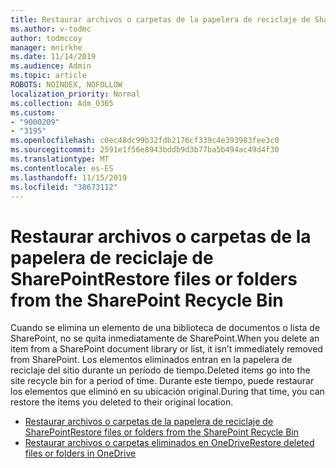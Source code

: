 ```yaml
---
title: Restaurar archivos o carpetas de la papelera de reciclaje de SharePoint
ms.author: v-todmc
author: todmccoy
manager: mnirkhe
ms.date: 11/14/2019
ms.audience: Admin
ms.topic: article
ROBOTS: NOINDEX, NOFOLLOW
localization_priority: Normal
ms.collection: Adm_O365
ms.custom:
- "9000209"
- "3195"
ms.openlocfilehash: c0ec48dc99b32fdb2176cf339c4e393983fee3c0
ms.sourcegitcommit: 2591e1f56e8943bddb9d3b77ba5b494ac49d4f30
ms.translationtype: MT
ms.contentlocale: es-ES
ms.lasthandoff: 11/15/2019
ms.locfileid: "38673112"
---
```

# <a name="restore-files-or-folders-from-the-sharepoint-recycle-bin"></a><span data-ttu-id="377c5-102">Restaurar archivos o carpetas de la papelera de reciclaje de SharePoint</span><span class="sxs-lookup"><span data-stu-id="377c5-102">Restore files or folders from the SharePoint Recycle Bin</span></span> 

<span data-ttu-id="377c5-103">Cuando se elimina un elemento de una biblioteca de documentos o lista de SharePoint, no se quita inmediatamente de SharePoint.</span><span class="sxs-lookup"><span data-stu-id="377c5-103">When you delete an item from a SharePoint document library or list, it isn’t immediately removed from SharePoint.</span></span> <span data-ttu-id="377c5-104">Los elementos eliminados entran en la papelera de reciclaje del sitio durante un período de tiempo.</span><span class="sxs-lookup"><span data-stu-id="377c5-104">Deleted items go into the site recycle bin for a period of time.</span></span> <span data-ttu-id="377c5-105">Durante este tiempo, puede restaurar los elementos que eliminó en su ubicación original.</span><span class="sxs-lookup"><span data-stu-id="377c5-105">During that time, you can restore the items you deleted to their original location.</span></span>

- [<span data-ttu-id="377c5-106">Restaurar archivos o carpetas de la papelera de reciclaje de SharePoint</span><span class="sxs-lookup"><span data-stu-id="377c5-106">Restore files or folders from the SharePoint Recycle Bin</span></span>](https://support.office.com/article/Restore-items-in-the-Recycle-Bin-of-a-SharePoint-site-6df466b6-55f2-4898-8d6e-c0dff851a0be)
- [<span data-ttu-id="377c5-107">Restaurar archivos o carpetas eliminados en OneDrive</span><span class="sxs-lookup"><span data-stu-id="377c5-107">Restore deleted files or folders in OneDrive</span></span>](https://support.office.com/article/restore-deleted-files-or-folders-in-onedrive-949ada80-0026-4db3-a953-c99083e6a84f)
